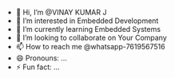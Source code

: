 - 👋 Hi, I’m @VINAY KUMAR J
- 👀 I’m interested in Embedded Development 
- 🌱 I’m currently learning Embedded Systems 
- 💞️ I’m looking to collaborate on Your Company
- 📫 How to reach me @whatsapp-7619567516
- 😄 Pronouns: ...
- ⚡ Fun fact: ...

<!---
VINAYGODSE/VINAYGODSE is a ✨ special ✨ repository because its `README.md` (this file) appears on your GitHub profile.
You can click the Preview link to take a look at your changes.
--->
